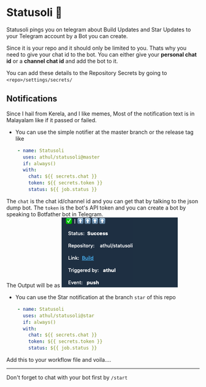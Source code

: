 # Statusoli 🤑

Statusoli pings you on telegram about Build Updates and Star Updates to your Telegram account by a Bot you can create.

Since it is your repo and it should only be limited to you. Thats why you need to give your chat id to the bot. You can either give your **personal chat id** or a **channel chat id** and add the bot to it. 

You can add these details to the Repository Secrets by going to `<repo>/settings/secrets/`

## Notifications
Since I hail from Kerela, and I like memes, Most of the notification text is in Malayalam like if it passed or failed.
- You can use the simple notifier at the master branch or the release tag like 
```yml
    - name: Statusoli
      uses: athul/statusoli@master
      if: always()
      with:
        chat: ${{ secrets.chat }}
        token: ${{ secrets.token }}
        status: ${{ job.status }}
```
The `chat` is the chat id/channel id and you can get that by talking to the json dump bot. The `token` is the bot's API token and you can create a bot by speaking to Botfather bot in Telegram.    
The Output will be as ![](/op1.png)

- You can use the Star notification at the branch `star` of this repo
```yml
    - name: Statusoli
      uses: athul/statusoli@star
      if: always()
      with:
        chat: ${{ secrets.chat }}
        token: ${{ secrets.token }}
        status: ${{ job.status }}
```
Add this to your workflow file and voila....

-----

Don't forget to chat with your bot first by `/start`
